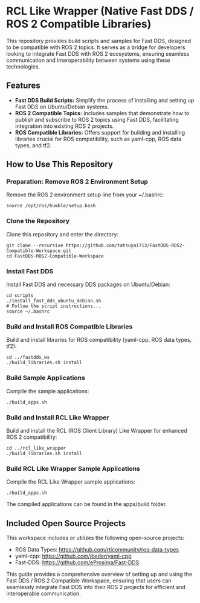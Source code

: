 # RCL Like Wrapper (Native Fast DDS / ROS 2 Compatible Libraries)

This repository provides build scripts and samples for Fast DDS, designed to be compatible with ROS 2 topics. It serves as a bridge for developers looking to integrate Fast DDS with ROS 2 ecosystems, ensuring seamless communication and interoperability between systems using these technologies.

## Features

- **Fast DDS Build Scripts:** Simplify the process of installing and setting up Fast DDS on Ubuntu/Debian systems.
- **ROS 2 Compatible Topics:** Includes samples that demonstrate how to publish and subscribe to ROS 2 topics using Fast DDS, facilitating integration into existing ROS 2 projects.
- **ROS Compatible Libraries:** Offers support for building and installing libraries crucial for ROS compatibility, such as yaml-cpp, ROS data types, and tf2.

## How to Use This Repository

### Preparation: Remove ROS 2 Environment Setup

Remove the ROS 2 environment setup line from your ~/.bashrc:

```
source /opt/ros/humble/setup.bash
```

### Clone the Repository

Clone this repository and enter the directory:

```
git clone --recursive https://github.com/tatsuyai713/FastDDS-ROS2-Compatible-Workspace.git
cd FastDDS-ROS2-Compatible-Workspace
```


### Install Fast DDS

Install Fast DDS and necessary DDS packages on Ubuntu/Debian:

```
cd scripts
./install_fast_dds_ubuntu_debian.sh
# Follow the script instructions...
source ~/.bashrc
```

### Build and Install ROS Compatible Libraries

Build and install libraries for ROS compatibility (yaml-cpp, ROS data types, tf2):

```
cd ../fastdds_ws
./build_libraries.sh install
```

### Build Sample Applications

Compile the sample applications:

```
./build_apps.sh
```

### Build and Install RCL Like Wrapper

Build and install the RCL (ROS Client Library) Like Wrapper for enhanced ROS 2 compatibility:

```
cd ../rcl_like_wrapper
./build_libraries.sh install
```

### Build RCL Like Wrapper Sample Applications

Compile the RCL Like Wrapper sample applications:

```
./build_apps.sh
```

The compiled applications can be found in the apps/build folder.

## Included Open Source Projects

This workspace includes or utilizes the following open-source projects:

- ROS Data Types: https://github.com/rticommunity/ros-data-types
- yaml-cpp: https://github.com/jbeder/yaml-cpp
- Fast-DDS: https://github.com/eProsima/Fast-DDS

This guide provides a comprehensive overview of setting up and using the Fast DDS / ROS 2 Compatible Workspace, ensuring that users can seamlessly integrate Fast DDS into their ROS 2 projects for efficient and interoperable communication.

